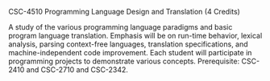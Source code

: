 CSC-4510 Programming Language Design and Translation (4 Credits)

A study of the various programming language paradigms and basic program language translation. Emphasis will be on run-time behavior, lexical analysis, parsing context-free languages, translation specifications, and machine-independent code improvement. Each student will participate in programming projects to demonstrate various concepts. Prerequisite: CSC-2410 and CSC-2710 and CSC-2342.
